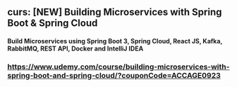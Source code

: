 ## curs: [NEW] Building Microservices with Spring Boot & Spring Cloud
#### Build Microservices using Spring Boot 3, Spring Cloud, React JS, Kafka, RabbitMQ, REST API, Docker and IntelliJ IDEA
### https://www.udemy.com/course/building-microservices-with-spring-boot-and-spring-cloud/?couponCode=ACCAGE0923
